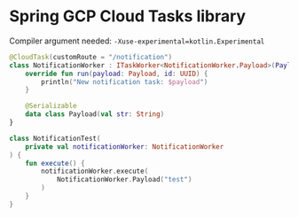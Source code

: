 # Spring GCP Cloud Tasks library

Compiler argument needed: `-Xuse-experimental=kotlin.Experimental`

```kotlin
@CloudTask(customRoute = "/notification")
class NotificationWorker : ITaskWorker<NotificationWorker.Payload>(Payload::class) {
    override fun run(payload: Payload, id: UUID) {
        println("New notification task: $payload")
    }

    @Serializable
    data class Payload(val str: String)
}

class NotificationTest(
    private val notificationWorker: NotificationWorker
) {
    fun execute() {
        notificationWorker.execute(
            NotificationWorker.Payload("test")
        )
    }
}
```
